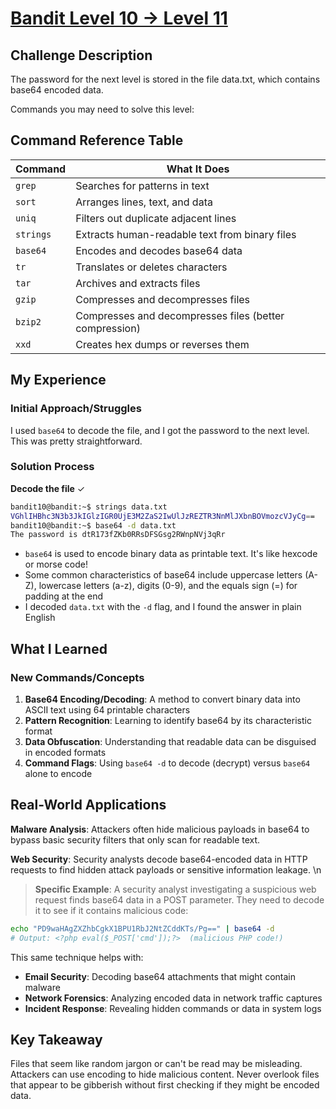 # [Bandit Level 10 → Level 11](https://overthewire.org/wargames/bandit/bandit11.html)

## Challenge Description
The password for the next level is stored in the file data.txt, which contains base64 encoded data.

Commands you may need to solve this level:

## Command Reference Table
| Command | What It Does |
|---------|--------------|
| `grep` | Searches for patterns in text |
| `sort` | Arranges lines, text, and data |
| `uniq` | Filters out duplicate adjacent lines |
| `strings` | Extracts human-readable text from binary files |
| `base64` | Encodes and decodes base64 data |
| `tr` | Translates or deletes characters |
| `tar` | Archives and extracts files |
| `gzip` | Compresses and decompresses files |
| `bzip2` | Compresses and decompresses files (better compression) |
| `xxd` | Creates hex dumps or reverses them |

## My Experience

### Initial Approach/Struggles
I used `base64` to decode the file, and I got the password to the next level. This was pretty straightforward.

### Solution Process
**Decode the file** ✓

```bash
bandit10@bandit:~$ strings data.txt
VGhlIHBhc3N3b3JkIGlzIGR0UjE3M2ZaS2IwUlJzREZTR3NnMlJXbnBOVmozcVJyCg==
bandit10@bandit:~$ base64 -d data.txt
The password is dtR173fZKb0RRsDFSGsg2RWnpNVj3qRr
```

- `base64` is used to encode binary data as printable text. It's like hexcode or morse code!
- Some common characteristics of base64 include uppercase letters (A-Z), lowercase letters (a-z), digits (0-9), and the equals sign (=) for padding at the end
- I decoded `data.txt` with the `-d` flag, and I found the answer in plain English

## What I Learned

### New Commands/Concepts
1. **Base64 Encoding/Decoding**: A method to convert binary data into ASCII text using 64 printable characters
2. **Pattern Recognition**: Learning to identify base64 by its characteristic format
3. **Data Obfuscation**: Understanding that readable data can be disguised in encoded formats
4. **Command Flags**: Using `base64 -d` to decode (decrypt) versus `base64` alone to encode

## Real-World Applications
**Malware Analysis**: Attackers often hide malicious payloads in base64 to bypass basic security filters that only scan for readable text.

**Web Security**: Security analysts decode base64-encoded data in HTTP requests to find hidden attack payloads or sensitive information leakage.
\n

> **Specific Example**: A security analyst investigating a suspicious web request finds base64 data in a POST parameter. They need to decode it to see if it contains malicious code:

```bash
echo "PD9waHAgZXZhbCgkX1BPU1RbJ2NtZCddKTs/Pg==" | base64 -d
# Output: <?php eval($_POST['cmd']);?>  (malicious PHP code!)
```

This same technique helps with:
- **Email Security**: Decoding base64 attachments that might contain malware
- **Network Forensics**: Analyzing encoded data in network traffic captures
- **Incident Response**: Revealing hidden commands or data in system logs

## Key Takeaway
Files that seem like random jargon or can't be read may be misleading. Attackers can use encoding to hide malicious content. Never overlook files that appear to be gibberish without first checking if they might be encoded data.
